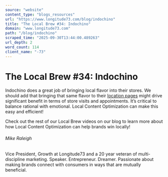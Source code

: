 ```yaml
---
source: "website"
content_type: "blogs_resources"
url: "https://www.longitude73.com/blog/indochino"
title: "The Local Brew #34: Indochino"
domain: "www.longitude73.com"
path: "/blog/indochino"
scraped_time: "2025-09-30T13:44:00.489263"
url_depth: 2
word_count: 114
client_name: "-73"
---
```


# The Local Brew #34: Indochino

Indochino does a great job of bringing local flavor into their stores. We should add that bringing that same flavor to their [location pages](/blog/the-local-brew-19-multi-location-brands) might drive significant benefit in terms of store visits and appointments. It’s critical to balance rational with emotional. Local Content Optimization can make this easy and efficient!

Check out the rest of our Local Brew videos on our blog to learn more about how Local Content Optimization can help brands win locally!

###### Mike Raleigh

Vice President, Growth at Longitude73 and a 20 year veteran of multi-discipline marketing. Speaker. Entrepreneur. Dreamer. Passionate about making brands connect with consumers in ways that are mutually beneficial.